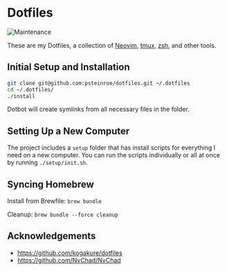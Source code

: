 # Dotfiles

![Maintenance](https://img.shields.io/maintenance/yes/2022.svg)

These are my Dotfiles, a collection of [Neovim](https://neovim.io/), [tmux](https://tmux.github.io/), [zsh](http://zsh.sourceforge.net/), and other tools.

## Initial Setup and Installation

```sh
git clone git@github.com:psteinroe/dotfiles.git ~/.dotfiles
cd ~/.dotfiles/
./install
```

Dotbot will create symlinks from all necessary files in the folder.

## Setting Up a New Computer

The project includes a `setup` folder that has install scripts for everything I need on a new computer. You can run the scripts individually or all at once by running `./setup/init.sh`.

## Syncing Homebrew

Install from Brewfile: `brew bundle`

Cleanup: `brew bundle --force cleanup`

## Acknowledgements

- https://github.com/kogakure/dotfiles
- https://github.com/NvChad/NvChad
